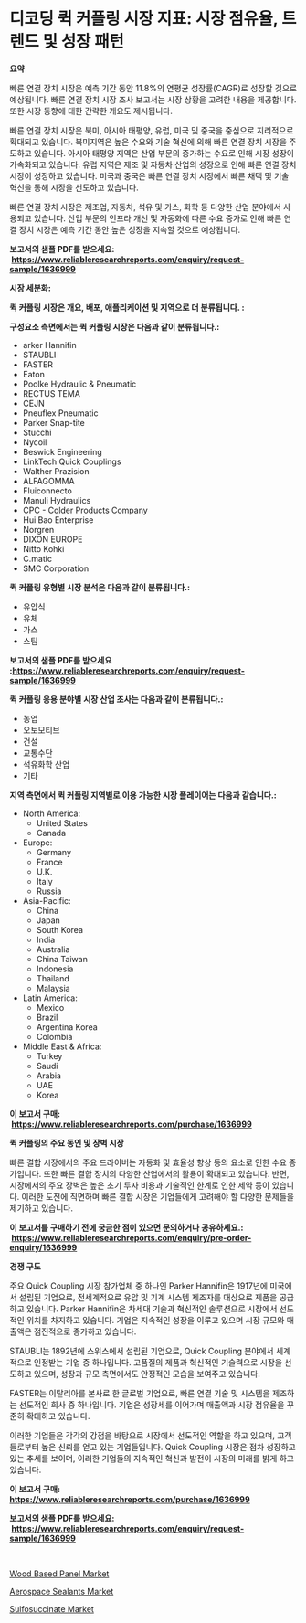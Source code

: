 <p><h1>디코딩 퀵 커플링 시장 지표: 시장 점유율, 트렌드 및 성장 패턴</h1></p><p><strong>요약</strong></p>
<p><p>빠른 연결 장치 시장은 예측 기간 동안 11.8%의 연평균 성장률(CAGR)로 성장할 것으로 예상됩니다. 빠른 연결 장치 시장 조사 보고서는 시장 상황을 고려한 내용을 제공합니다. 또한 시장 동향에 대한 간략한 개요도 제시됩니다. </p><p>빠른 연결 장치 시장은 북미, 아시아 태평양, 유럽, 미국 및 중국을 중심으로 지리적으로 확대되고 있습니다. 북미지역은 높은 수요와 기술 혁신에 의해 빠른 연결 장치 시장을 주도하고 있습니다. 아시아 태평양 지역은 산업 부문의 증가하는 수요로 인해 시장 성장이 가속화되고 있습니다. 유럽 지역은 제조 및 자동차 산업의 성장으로 인해 빠른 연결 장치 시장이 성장하고 있습니다. 미국과 중국은 빠른 연결 장치 시장에서 빠른 채택 및 기술 혁신을 통해 시장을 선도하고 있습니다.</p><p>빠른 연결 장치 시장은 제조업, 자동차, 석유 및 가스, 화학 등 다양한 산업 분야에서 사용되고 있습니다. 산업 부문의 인프라 개선 및 자동화에 따른 수요 증가로 인해 빠른 연결 장치 시장은 예측 기간 동안 높은 성장을 지속할 것으로 예상됩니다.</p></p>
<p><strong>보고서의 샘플 PDF를 받으세요: &nbsp;<a href="https://www.reliableresearchreports.com/enquiry/request-sample/1636999">https://www.reliableresearchreports.com/enquiry/request-sample/1636999</a></strong></p>
<p><strong>시장 세분화:</strong></p>
<p><strong> 퀵 커플링 시장은 개요, 배포, 애플리케이션 및 지역으로 더 분류됩니다. :</strong></p>
<p><strong>구성요소 측면에서는 퀵 커플링 시장은 다음과 같이 분류됩니다.:</strong></p>
<p><ul><li>arker Hannifin</li><li>STAUBLI</li><li>FASTER</li><li>Eaton</li><li>Poolke Hydraulic & Pneumatic</li><li>RECTUS TEMA</li><li>CEJN</li><li>Pneuflex Pneumatic</li><li>Parker Snap-tite</li><li>Stucchi</li><li>Nycoil</li><li>Beswick Engineering</li><li>LinkTech Quick Couplings</li><li>Walther Prazision</li><li>ALFAGOMMA</li><li>Fluiconnecto</li><li>Manuli Hydraulics</li><li>CPC - Colder Products Company</li><li>Hui Bao Enterprise</li><li>Norgren</li><li>DIXON EUROPE</li><li>Nitto Kohki</li><li>C.matic</li><li>SMC Corporation</li></ul></p>
<p><strong> 퀵 커플링 유형별 시장 분석은 다음과 같이 분류됩니다.:</strong></p>
<p><ul><li>유압식</li><li>유체</li><li>가스</li><li>스팀</li></ul></p>
<p><strong>보고서의 샘플 PDF를 받으세요 :<a href="https://www.reliableresearchreports.com/enquiry/request-sample/1636999">https://www.reliableresearchreports.com/enquiry/request-sample/1636999</a></strong></p>
<p><strong> 퀵 커플링 응용 분야별 시장 산업 조사는 다음과 같이 분류됩니다.:</strong></p>
<p><ul><li>농업</li><li>오토모티브</li><li>건설</li><li>교통수단</li><li>석유화학 산업</li><li>기타</li></ul></p>
<p><strong>지역 측면에서 퀵 커플링 지역별로 이용 가능한 시장 플레이어는 다음과 같습니다.:</strong></p>
<p><ul>
    <li>
        North America:
        <ul>
            <li>United States</li>
            <li>Canada</li>
        </ul>
    </li>
    <li>
        Europe:
        <ul>
            <li>Germany</li>
            <li>France</li>
            <li>U.K.</li>
            <li>Italy</li>
            <li>Russia</li>
        </ul>
    </li>
    <li>
        Asia-Pacific:
        <ul>
            <li>China</li>
            <li>Japan</li>
            <li>South Korea</li>
            <li>India</li>
            <li>Australia</li>
            <li>China Taiwan</li>
            <li>Indonesia</li>
            <li>Thailand</li>
            <li>Malaysia</li>
        </ul>
    </li>
    <li>
        Latin America:
        <ul>
            <li>Mexico</li>
            <li>Brazil</li>
            <li>Argentina Korea</li>
            <li>Colombia</li>
        </ul>
    </li>
    <li>
        Middle East & Africa:
        <ul>
            <li>Turkey</li>
            <li>Saudi</li>
            <li>Arabia</li>
            <li>UAE</li>
            <li>Korea</li>
        </ul>
    </li>
    </ul></p>
<p><strong>이 보고서 구매: &nbsp;<a href="https://www.reliableresearchreports.com/purchase/1636999">https://www.reliableresearchreports.com/purchase/1636999</a></strong></p>
<p><strong>퀵 커플링의 주요 동인 및 장벽 시장</strong></p>
<p><p>빠른 결합 시장에서의 주요 드라이버는 자동화 및 효율성 향상 등의 요소로 인한 수요 증가입니다. 또한 빠른 결합 장치의 다양한 산업에서의 활용이 확대되고 있습니다. 반면, 시장에서의 주요 장벽은 높은 초기 투자 비용과 기술적인 한계로 인한 제약 등이 있습니다. 이러한 도전에 직면하며 빠른 결합 시장은 기업들에게 고려해야 할 다양한 문제들을 제기하고 있습니다.</p></p>
<p><strong>이 보고서를 구매하기 전에 궁금한 점이 있으면 문의하거나 공유하세요.: &nbsp;<a href="https://www.reliableresearchreports.com/enquiry/pre-order-enquiry/1636999">https://www.reliableresearchreports.com/enquiry/pre-order-enquiry/1636999</a></strong></p>
<p><strong>경쟁 구도</strong></p>
<p><p>주요 Quick Coupling 시장 참가업체 중 하나인 Parker Hannifin은 1917년에 미국에서 설립된 기업으로, 전세계적으로 유압 및 기계 시스템 제조자를 대상으로 제품을 공급하고 있습니다. Parker Hannifin은 차세대 기술과 혁신적인 솔루션으로 시장에서 선도적인 위치를 차지하고 있습니다. 기업은 지속적인 성장을 이루고 있으며 시장 규모와 매출액은 점진적으로 증가하고 있습니다.</p><p>STAUBLI는 1892년에 스위스에서 설립된 기업으로, Quick Coupling 분야에서 세계적으로 인정받는 기업 중 하나입니다. 고품질의 제품과 혁신적인 기술력으로 시장을 선도하고 있으며, 성장과 규모 측면에서도 안정적인 모습을 보여주고 있습니다.</p><p>FASTER는 이탈리아를 본사로 한 글로벌 기업으로, 빠른 연결 기술 및 시스템을 제조하는 선도적인 회사 중 하나입니다. 기업은 성장세를 이어가며 매출액과 시장 점유율을 꾸준히 확대하고 있습니다.</p><p>이러한 기업들은 각각의 강점을 바탕으로 시장에서 선도적인 역할을 하고 있으며, 고객들로부터 높은 신뢰를 얻고 있는 기업들입니다. Quick Coupling 시장은 점차 성장하고 있는 추세를 보이며, 이러한 기업들의 지속적인 혁신과 발전이 시장의 미래를 밝게 하고 있습니다.</p></p>
<p><strong>이 보고서 구매: &nbsp; <a href="https://www.reliableresearchreports.com/purchase/1636999">https://www.reliableresearchreports.com/purchase/1636999</a></strong></p>
<p><strong>보고서의 샘플 PDF를 받으세요: &nbsp;<a href="https://www.reliableresearchreports.com/enquiry/request-sample/1636999">https://www.reliableresearchreports.com/enquiry/request-sample/1636999</a></strong><strong></strong></p>
<p>&nbsp;</p>
<p><p><a href="https://crocus-run-b5a.notion.site/Wood-Based-Panel-Market-Insights-Market-Players-and-Forecast-Till-2031-6de6af9c54434647bc9c5fa1264bd3a6">Wood Based Panel Market</a></p><p><a href="https://gratis-rainforest-2ca.notion.site/Aerospace-Sealants-Market-Offers-Provide-Insightful-Data-for-the-Time-Period-from-2024-to-2031-and-a-8ab4c0c3dded440a869d87bd6df14592">Aerospace Sealants Market</a></p><p><a href="https://metal-farmhouse-e95.notion.site/Sulfosuccinate-Market-with-the-goal-of-estimating-the-market-size-and-future-growth-potential-of-var-87b965f8ab464fa4a46a8a149e8844b7">Sulfosuccinate Market</a></p></p>